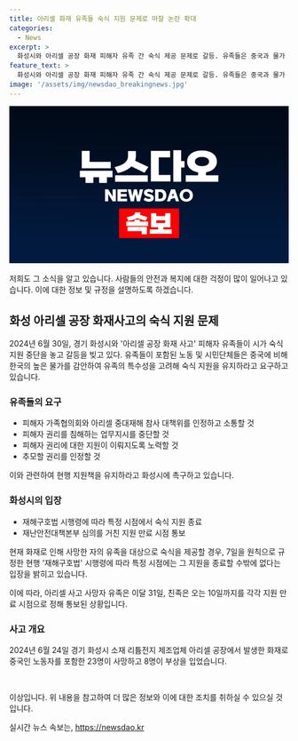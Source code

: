 ```yaml
---
title: 아리셀 화재 유족들 숙식 지원 문제로 마찰 논란 확대
categories:
  - News
excerpt: >
  화성시와 아리셀 공장 화재 피해자 유족 간 숙식 제공 문제로 갈등. 유족들은 중국과 물가 차이를 강조하며 유족 특성 및 취약성을 고려해 숙식 지원 유지를 촉구. 또한, 피해가족협의회와 소통 및 피해자 권리 보호 등을 요구하고 항의. 하지만 시는 재해구호법 시행령에 따라 특정 시점에 숙식 지원을 종료할 수밖에 없다는 입장. 현재 사고 사망자 유족은 31일까지, 친족은 10일까지 지원 종료 통보함. 2024.6.30/뉴스1
feature_text: >
  화성시와 아리셀 공장 화재 피해자 유족 간 숙식 제공 문제로 갈등. 유족들은 중국과 물가 차이를 강조하며 유족 특성 및 취약성을 고려해 숙식 지원 유지를 촉구. 또한, 피해가족협의회와 소통 및 피해자 권리 보호 등을 요구하고 항의. 하지만 시는 재해구호법 시행령에 따라 특정 시점에 숙식 지원을 종료할 수밖에 없다는 입장. 현재 사고 사망자 유족은 31일까지, 친족은 10일까지 지원 종료 통보함. 2024.6.30/뉴스1
image: '/assets/img/newsdao_breakingnews.jpg'
---
```


<p><img src="/assets/img/newsdao_breakingnews.jpg" alt="ontimetimes 속보" /></p>

<p>저희도 그 소식을 알고 있습니다. 사람들의 안전과 복지에 대한 걱정이 많이 일어나고 있습니다. 이에 대한 정보 및 규정을 설명하도록 하겠습니다.</p>

<h2 data-ke-size="size26">화성 아리셀 공장 화재사고의 숙식 지원 문제</h2>

<p data-ke-size="size16">2024년 6월 30일, 경기 화성시와 '아리셀 공장 화재 사고' 피해자 유족들이 시가 숙식 지원 중단을 놓고 갈등을 빚고 있다. 유족들이 포함된 노동 및 시민단체들은 중국에 비해 한국의 높은 물가를 감안하여 유족의 특수성을 고려해 숙식 지원을 유지하라고 요구하고 있습니다.</p>

<h3 data-ke-size="size24">유족들의 요구</h3>

<ul>
  <li>피해자 가족협의회와 아리셀 중대재해 참사 대책위를 인정하고 소통할 것</li>
  <li>피해자 권리를 침해하는 업무지시를 중단할 것</li>
  <li>피해자 권리에 대한 지원이 이뤄지도록 노력할 것</li>
  <li>추모할 권리를 인정할 것</li>
</ul>

<p data-ke-size="size16">이와 관련하여 현행 지원책을 유지하라고 화성시에 촉구하고 있습니다.</p>

<h3 data-ke-size="size24">화성시의 입장</h3>

<ul>
  <li>재해구호법 시행령에 따라 특정 시점에서 숙식 지원 종료</li>
  <li>재난안전대책본부 심의를 거친 지원 만료 시점 통보</li>
</ul>

<p data-ke-size="size16">현재 화재로 인해 사망한 자의 유족을 대상으로 숙식을 제공할 경우, 7일을 원칙으로 규정한 현행 '재해구호법' 시행령에 따라 특정 시점에는 그 지원을 종료할 수밖에 없다는 입장을 밝히고 있습니다.</p>

<p data-ke-size="size16">이에 따라, 아리셀 사고 사망자 유족은 이달 31일, 친족은 오는 10일까지를 각각 지원 만료 시점으로 정해 통보된 상황입니다.</p>

<h3 data-ke-size="size24">사고 개요</h3>

<p data-ke-size="size16">2024년 6월 24일 경기 화성시 소재 리튬전지 제조업체 아리셀 공장에서 발생한 화재로 중국인 노동자를 포함한 23명이 사망하고 8명이 부상을 입었습니다.</p>

<p data-ke-size="size16">&nbsp;</p>

<p>이상입니다. 위 내용을 참고하여 더 많은 정보와 이에 대한 조치를 취하실 수 있으실 것입니다.</p>
실시간 뉴스 속보는, <a href="https://newsdao.kr" rel="dofollow">https://newsdao.kr</a>


